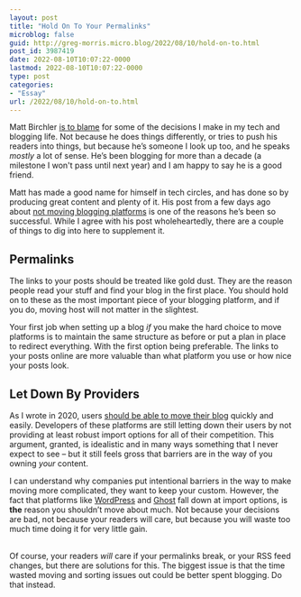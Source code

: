 ```yaml
---
layout: post
title: "Hold On To Your Permalinks"
microblog: false
guid: http://greg-morris.micro.blog/2022/08/10/hold-on-to.html
post_id: 3987419
date: 2022-08-10T10:07:22-0000
lastmod: 2022-08-10T10:07:22-0000
type: post
categories:
- "Essay"
url: /2022/08/10/hold-on-to.html
---
```

<p>Matt Birchler <a href="https://gregmorris.co.uk/blog/migrating-from-wordpress/">is to blame</a> for some of the decisions I make in my tech and blogging life. Not because he does things differently, or tries to push his readers into things, but because he’s someone I look up too, and he speaks <em>mostly</em> a lot of sense. He’s been blogging for more than a decade (a milestone I won't pass until next year) and I am happy to say he is a good friend.</p><p>Matt has made a good name for himself in tech circles, and has done so by producing great content and plenty of it. His post from a few days ago about <a href="https://birchtree.me/blog/absolutely-do-not-change-your-blogging-platform-unless-you-have-to/">not moving blogging platforms</a> is one of the reasons he’s been so successful. While I agree with his post wholeheartedly, there are a couple of things to dig into here to supplement it.</p><h2 id="permalinks">Permalinks</h2><p>The links to your posts should be treated like gold dust. They are the reason people read your stuff and find your blog in the first place. You should hold on to these as the most important piece of your blogging platform, and if you do, moving host will not matter in the slightest.</p><p>Your first job when setting up a blog <em>if</em> you make the hard choice to move platforms is to maintain the same structure as before or put a plan in place to redirect everything. With the first option being preferable. The links to your posts online are more valuable than what platform you use or how nice your posts look.</p><h2 id="let-down-by-providers">Let Down By Providers</h2><p>As I wrote in 2020, users <a href="https://gregmorris.co.uk/blog/being-able-to-2/">should be able to move their blog</a> quickly and easily. Developers of these platforms are still letting down their users by not providing at least robust import options for all of their competition. This argument, granted, is idealistic and in many ways something that I never expect to see – but it still feels gross that barriers are in the way of you owning <em>your</em> content.</p><p>I can understand why companies put intentional barriers in the way to make moving more complicated, they want to keep your custom. However, the fact that platforms like <a href="https://wordpress.com">WordPress</a> and <a href="https://ghost.org">Ghost</a> fall down at import options, is <strong>the</strong> reason you shouldn’t move about much. Not because your decisions are bad, not because your readers will care, but because you will waste too much time doing it for very little gain.</p><p><br />Of course, your readers <em>will</em> care if your permalinks break, or your RSS feed changes, but there are solutions for this. The biggest issue is that the time wasted moving and sorting issues out could be better spent blogging. Do that instead.</p>
